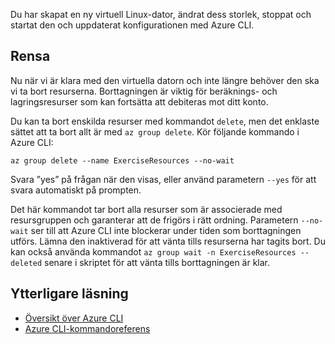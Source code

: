 Du har skapat en ny virtuell Linux-dator, ändrat dess storlek, stoppat och startat den och uppdaterat konfigurationen med Azure CLI.

## <a name="cleanup"></a>Rensa

Nu när vi är klara med den virtuella datorn och inte längre behöver den ska vi ta bort resurserna. Borttagningen är viktig för beräknings- och lagringsresurser som kan fortsätta att debiteras mot ditt konto. 

Du kan ta bort enskilda resurser med kommandot `delete`, men det enklaste sättet att ta bort allt är med `az group delete`. Kör följande kommando i Azure CLI:

```azurecli
az group delete --name ExerciseResources --no-wait
```

Svara ”yes” på frågan när den visas, eller använd parametern `--yes` för att svara automatiskt på prompten.

Det här kommandot tar bort alla resurser som är associerade med resursgruppen och garanterar att de frigörs i rätt ordning. Parametern `--no-wait` ser till att Azure CLI inte blockerar under tiden som borttagningen utförs. Lämna den inaktiverad för att vänta tills resurserna har tagits bort. Du kan också använda kommandot `az group wait -n ExerciseResources --deleted` senare i skriptet för att vänta tills borttagningen är klar.


## <a name="further-reading"></a>Ytterligare läsning

- [Översikt över Azure CLI](https://docs.microsoft.com/cli/azure/?view=azure-cli-latest)
- [Azure CLI-kommandoreferens](https://docs.microsoft.com/cli/azure/reference-index?view=azure-cli-latest)
